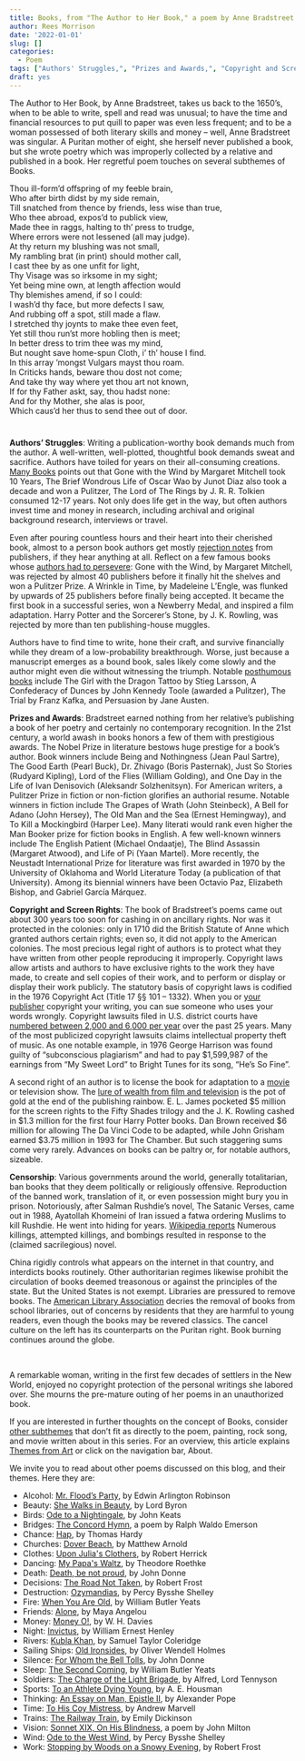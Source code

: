 ```yaml
---
title: Books, from "The Author to Her Book," a poem by Anne Bradstreet
author: Rees Morrison
date: '2022-01-01'
slug: []
categories:
  - Poem
tags: ["Authors' Struggles,", "Prizes and Awards,", "Copyright and Screen Rights,", "Censorship",]
draft: yes
---
```


The Author to Her Book, by Anne Bradstreet, takes us back to the 1650’s, when to be able to write, spell and read was unusual; to have the time and financial resources to put quill to paper was even less frequent; and to be a woman possessed of both literary skills and money – well, Anne Bradstreet was singular.  A Puritan mother of eight, she herself never published a book, but she wrote poetry which was improperly collected by a relative and published in a book.  Her regretful poem touches on several subthemes of Books.

<!--more-->

Thou ill-form’d offspring of my feeble brain,   
Who after birth didst by my side remain,  
Till snatched from thence by friends, less wise than true,   
Who thee abroad, expos’d to publick view,   
Made thee in raggs, halting to th’ press to trudge,   
Where errors were not lessened (all may judge).   
At thy return my blushing was not small,   
My rambling brat (in print) should mother call,   
I cast thee by as one unfit for light,   
Thy Visage was so irksome in my sight;   
Yet being mine own, at length affection would   
Thy blemishes amend, if so I could:   
I wash’d thy face, but more defects I saw,   
And rubbing off a spot, still made a flaw.   
I stretched thy joynts to make thee even feet,   
Yet still thou run’st more hobling then is meet;   
In better dress to trim thee was my mind,   
But nought save home-spun Cloth, i’ th’ house I find.   
In this array ’mongst Vulgars mayst thou roam.   
In Criticks hands, beware thou dost not come;   
And take thy way where yet thou art not known,   
If for thy Father askt, say, thou hadst none:   
And for thy Mother, she alas is poor,   
Which caus’d her thus to send thee out of door.   

# <poem lyric end>

**Authors’ Struggles**:  Writing a publication-worthy book demands much from the author.  A well-written, well-plotted, thoughtful book demands sweat and sacrifice.  Authors have toiled for years on their all-consuming creations. [Many Books](https://manybooks.net/articles/5-books-that-took-the-longest-to-write) points out that Gone with the Wind by Margaret Mitchell took 10 Years, The Brief Wondrous Life of Oscar Wao by Junot Diaz also took a decade and won a Pulitzer, The Lord of The Rings by J. R. R. Tolkien consumed 12-17 years.  Not only does life get in the way, but often authors invest time and money in research, including archival and original background research, interviews or travel.

Even after pouring countless hours and their heart into their cherished book, almost to a person book authors get mostly [rejection notes](Paperback) from publishers, if they hear anything at all.   Reflect on a few famous books whose [authors had to persevere](https://www.ka-writing.com/ten-famous-books-rejected-publishers/): Gone with the Wind, by Margaret Mitchell, was rejected by almost 40 publishers before it finally hit the shelves and won a Pulitzer Prize.  A Wrinkle in Time, by Madeleine L’Engle, was flunked by upwards of 25 publishers before finally being accepted.  It became the first book in a successful series, won a Newberry Medal, and inspired a film adaptation.  Harry Potter and the Sorcerer’s Stone, by J. K. Rowling, was rejected by more than ten publishing-house muggles.

Authors have to find time to write, hone their craft, and survive financially while they dream of a low-probability breakthrough.  Worse, just because a manuscript emerges as a bound book, sales likely come slowly and the author might even die without witnessing the triumph.  Notable [posthumous books](https://www.joincake.com/blog/books-published-posthumously/) include The Girl with the Dragon Tattoo by Stieg Larsson, A Confederacy of Dunces by John Kennedy Toole (awarded a Pulitzer), The Trial by Franz Kafka, and Persuasion by Jane Austen.

**Prizes and Awards**:   Bradstreet earned nothing from her relative’s publishing a book of her poetry and certainly no contemporary recognition.  In the 21st century, a world awash in books honors a few of them with prestigious awards.   The Nobel Prize in literature bestows huge prestige for a book’s author.  Book winners include Being and Nothingness (Jean Paul Sartre), The Good Earth (Pearl Buck), Dr. Zhivago (Boris Pasternak), Just So Stories (Rudyard Kipling), Lord of the Flies (William Golding), and One Day in the Life of Ivan Denisovich (Aleksandr Solzhenitsyn).  For American writers, a Pulitzer Prize in fiction or non-fiction glorifies an authorial resume.  Notable winners in fiction include The Grapes of Wrath (John Steinbeck), A Bell for Adano (John Hersey), The Old Man and the Sea (Ernest Hemingway), and To Kill a Mockingbird (Harper Lee).  Many literati would rank even higher the Man Booker prize for fiction books in English.  A few well-known winners include The English Patient (Michael Ondaatje), The Blind Assassin (Margaret Atwood), and Life of Pi (Yaan Martel).   More recently, the Neustadt International Prize for literature was first awarded in 1970 by the University of Oklahoma and World Literature Today (a publication of that University).  Among its biennial winners have been Octavio Paz, Elizabeth Bishop, and Gabriel García Márquez.

**Copyright and Screen Rights**:  The book of Bradstreet’s poems came out about 300 years too soon for cashing in on ancillary rights.  Nor was it protected in the colonies:  only in 1710 did the British Statute of Anne which granted authors certain rights; even so, it did not apply to the American colonies.  The most precious legal right of authors is to protect what they have written from other people reproducing it improperly.   Copyright laws allow artists and authors to have exclusive rights to the work they have made, to create and sell copies of their work, and to perform or display or display their work publicly. The statutory basis of copyright laws is codified in the 1976 Copyright Act (Title 17 §§ 101 – 1332).   When you or [your publisher](paperback) copyright your writing, you can sue someone who uses your words wrongly. Copyright lawsuits filed in U.S. district courts have [numbered between 2,000 and 6,000 per year](https://www.uscourts.gov/news/2020/02/13/just-facts-intellectual-property-cases-patent-copyright-and-trademark) over the past 25 years.  Many of the most publicized copyright lawsuits claims intellectual property theft of music.  As one notable example, in 1976 George Harrison was found guilty of “subconscious plagiarism” and had to pay $1,599,987 of the earnings from “My Sweet Lord” to Bright Tunes for its song, “He’s So Fine”.

A second right of an author is to license the book for adaptation to a [movie](goodwill) or television show.  The [lure of wealth from film and television](https://www.theguardian.com/film/2020/aug/27/no-aspect-of-writing-makes-you-rich-why-do-authors-get-a-pittance-for-film-rights) is the pot of gold at the end of the publishing rainbow. E. L.  James pocketed \$5 million for the screen rights to the Fifty Shades trilogy and the J. K. Rowling cashed in \$1.3 million for the first four Harry Potter books. Dan Brown received \$6 million for allowing The Da Vinci Code to be adapted, while John Grisham earned \$3.75 million in 1993 for The Chamber.  But such staggering sums come very rarely.   Advances on books can be paltry or, for notable authors, sizeable. 

**Censorship**:  Various governments around the world, generally totalitarian, ban books that they deem politically or religiously offensive.  Reproduction of the banned work, translation of it, or even possession might bury you in prison.  Notoriously, after Salman Rushdie’s novel, The Satanic Verses, came out in 1988, Ayatollah Khomeini of Iran issued a fatwa ordering Muslims to kill Rushdie.  He went into hiding for years.  [Wikipedia reports](https://en.wikipedia.org/wiki/The_Satanic_Verses_controversy)
Numerous killings, attempted killings, and bombings resulted in response to the (claimed sacrilegious) novel.  

China rigidly controls what appears on the internet in that country, and interdicts books routinely.  Other authoritarian regimes likewise prohibit the circulation of books deemed treasonous or against the principles of the state.   But the United States is not exempt.  Libraries are pressured to remove books.  The [American Library Association](https://www.ala.org/advocacy/bbooks/frequentlychallengedbooks/top10) decries the removal of books from school libraries, out of concerns  by residents that they are harmful to young readers, even though the books may be revered classics.  The cancel culture on the left has its counterparts on the Puritan right.  Book burning continues around the globe. 


&nbsp;

A remarkable woman, writing in the first few decades of settlers in the New World, enjoyed no copyright protection of the personal writings she labored over.  She mourns the pre-mature outing of her poems in an unauthorized book.  

If you are interested in further thoughts on the concept of Books, consider [other subthemes]() that don’t fit as directly to the poem, painting, rock song, and movie written about in this series.  For an overview, this article explains [Themes from Art](http://bit.ly/3sRXopI) or click on the navigation bar, About.

We invite you to read about other poems discussed on this blog, and their themes.  Here they are: 

* Alcohol: [Mr. Flood’s Party](https://themesfromart.com/post/2021-01-24-alcohol-flood-frost/alcohol/), by Edwin Arlington Robinson
* Beauty: [She Walks in Beauty](https://themesfromart.com/post/2021-04-21-beauty-she-walks-in-beauty-a-poem-by-lord-byron/beautybyron/), by Lord Byron
* Birds: [Ode to a Nightingale](https://themesfromart.com/post/2021-06-14-birds-ode-to-a-nightingale-a-poem-by-john-keats/birdskeats/), by John Keats
* Bridges: [The Concord Hymn](https://themesfromart.com/post/2021-07-26-bridges-the-concord-hymn-a-poem-by-ralph-waldo-emerson/bridgesconcord/), a poem by Ralph Waldo Emerson
* Chance: [Hap](https://themesfromart.com/post/2021-03-14-chancehap/chancehap/), by Thomas Hardy
* Churches: [Dover Beach](https://themesfromart.com/post/2021-05-21-churches-from-dover-beach-a-poem-by-matthew-arnold/churchesarnold/), by Matthew Arnold
* Clothes: [Upon Julia's Clothers](https://themesfromart.com/post/2021-08-30-clothes-from-upon-julia-s-clothes-a-poem-by-robert-herrick/clothesjulia/), by Robert Herrick
* Dancing: [My Papa's Waltz](https://themesfromart.com/post/2021-09-10-dancing-from-my-papa-s-waltz-a-poem-by-theodore-roethke/dancingroethke/), by Theodore Roethke
* Death: [Death, be not proud](https://themesfromart.com/post/2021-05-03-death-from-death-be-not-proud-a-poem-by-john-donne/deathdonne/), by John Donne
* Decisions: [The Road Not Taken](https://themesfromart.com/post/2021-02-08-decisions-from-the-road-not-taken-a-poem-by-robert-frost/decisionsroadfrost/), by Robert Frost
* Destruction: [Ozymandias](https://themesfromart.com/post/2021-02-18-destruction-ozymandias-a-poem-by-percy-bysshe-shelley/destructoz/), by Percy Bysshe Shelley
* Fire: [When You Are Old](https://themesfromart.com/post/2021-12-17-fire-from-when-you-are-old-a-poem-by-william-butler-yeats/fireold/), by William Butler Yeats
* Friends: [Alone](https://themesfromart.com/post/2021-06-20-friends-alone-a-poem-by-maya-angelou/friendsalone/), by Maya Angelou
* Money: [Money O!](https://themesfromart.com/post/2021-10-15-money-from-money-o-a-poem-by-w-h-davies/moneymoneyo/), by W. H. Davies
* Night: [Invictus](https://themesfromart.com/post/2021-11-05-night-from-invictus-a-poem-by-william-ernest-henley/nightinvictus/), by William Ernest Henley
* Rivers: [Kubla Khan](https://themesfromart.com/post/2021-10-02-rivers-from-kubla-khan-a-poem-by-samuel-taylor-coleridge/riverskhan/), by Samuel Taylor Coleridge
* Sailing Ships: [Old Ironsides](https://themesfromart.com/post/2021-06-26-sailing-ships-from-old-ironsides-a-poem-by-oliver-wendell-holmes/sailingshipsironsides/), by Oliver Wendell Holmes
* Silence: [For Whom the Bell Tolls](https://themesfromart.com/post/2021-04-08-silencedonne/silencedonne/), by John Donne
* Sleep: [The Second Coming](https://themesfromart.com/post/2021-09-22-sleep-from-the-second-coming-a-poem-by-william-butler-yeats/sleepsecond/), by William Butler Yeats
* Soldiers: [The Charge of the Light Brigade](https://themesfromart.com/post/2021-08-02-soldiers-from-the-charge-of-the-light-brigade-by-alfred-lord-tennyson/soldierscharge/), by Alfred, Lord Tennyson
* Sports: [To an Athlete Dying Young](https://themesfromart.com/post/2021-07-12-sports-from-to-an-athlete-dying-young-by-a-e-housman/sportsathlete/), by A. E. Housman
* Thinking: [An Essay on Man, Epistle II](https://themesfromart.com/post/2021-11-22-thinking-from-an-essay-on-man-epistle-ii-a-poem-by-alexander-pope/thinkingPope/), by Alexander Pope
* Time: [To His Coy Mistress](https://themesfromart.com/post/2021-03-08-time-to-his-coy-mistress-by-andrew-marvell/timecoy/), by Andrew Marvell
* Trains: [The Railway Train](https://themesfromart.com/post/2021-05-10-trains-from-the-railway-train-a-poem-by-emily-dickineson/trainsdickinson/), by Emily Dickinson 
* Vision: [Sonnet XIX, On His Blindness](https://themesfromart.com/post/2021-12-03-vision-from-sonnet-xix-on-his-blindness-a-poem-by-john-milton/visionmilton/), a poem by John Milton
* Wind: [Ode to the West Wind](https://themesfromart.com/post/2021-08-12-wind-from-ode-to-the-west-wind-by-percy-bysshe-shelley/windode/), by Percy Bysshe Shelley
* Work: [Stopping by Woods on a Snowy Evening](https://themesfromart.com/post/2021-02-26-worksnowy/worksnowy/), by Robert Frost

